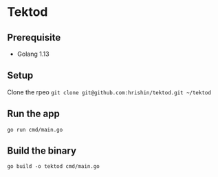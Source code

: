 # Tektod


## Prerequisite
- Golang 1.13


## Setup 

Clone the rpeo `git clone git@github.com:hrishin/tektod.git ~/tektod`

## Run the app

```
go run cmd/main.go
```

## Build the binary
```
go build -o tektod cmd/main.go 
```